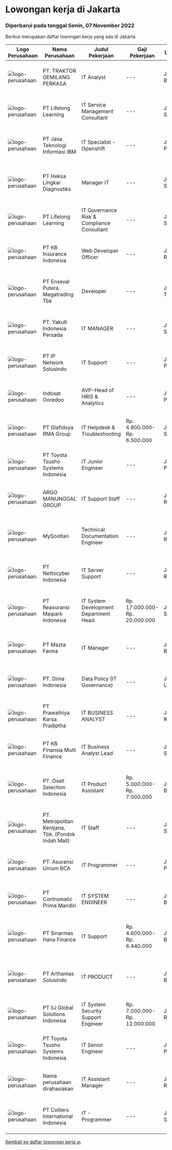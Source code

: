 
  # Lowongan kerja di Jakarta

  ### Diperbarui pada tanggal Senin, 07 November 2022

  Berikut merupakan daftar lowongan kerja yang ada di Jakarta

  |Logo Perusahaan | Nama Perusahaan | Judul Pekerjaan | Gaji Pekerjaan | Lokasi | Deskripsi | Tanggal diunggah | Pranala |
  | -------------- | --------------- | --------------- | --------- | --------- | -------------- | ------- | ----------- |
  |![logo-perusahaan](https://image-service-cdn.seek.com.au/7e3ff7f29a39b0dd77a8a982087bd8f976a006b2/ee4dce1061f3f616224767ad58cb2fc751b8d2dc)|PT. TRAKTOR GEMILANG PERKASA|IT Analyst|---|Jakarta Barat|Deskripsi Pekerjaan : Memastikan komputer yang digunakan dapat berfungsi normal/berjalan seperti seharusnya. Harus memastikan bahwa semua komputer...|Senin, 07 November 2022|https://www.jobstreet.co.id/id/job/it-analyst-4095575?token=0~51907a08-db11-4d93-950c-cf8ce89ceb17&sectionRank=1&jobId=jobstreet-id-job-4095575|
|![logo-perusahaan](https://image-service-cdn.seek.com.au/1231dae6f551b6c0ce1ce48c8fa1e1ab53e04fae/ee4dce1061f3f616224767ad58cb2fc751b8d2dc)|PT Lifelong Learning|IT Service Management Consultant|---|Jakarta Selatan|Responsibilities: Become part of the Consultant team to provide solutions, resolve problems in the IT Service Management/ITSM area (ITSM...|Sabtu, 05 November 2022|https://www.jobstreet.co.id/id/job/it-service-management-consultant-4075989?token=0~51907a08-db11-4d93-950c-cf8ce89ceb17&sectionRank=2&jobId=jobstreet-id-job-4075989|
|![logo-perusahaan](https://image-service-cdn.seek.com.au/57a15351f6b9b27080c4c599369b98a7f5ab11cc/ee4dce1061f3f616224767ad58cb2fc751b8d2dc)|PT Jasa Teknologi Informasi IBM|IT Specialist - Openshift|---|Jakarta Pusat|Qualification: Have strong concept in general IT Infrastructure Strong practical skills in RHEL OS and its scripting: Strong Foundation in...|Sabtu, 05 November 2022|https://www.jobstreet.co.id/id/job/it-specialist-openshift-4083471?token=0~51907a08-db11-4d93-950c-cf8ce89ceb17&sectionRank=3&jobId=jobstreet-id-job-4083471|
|![logo-perusahaan](https://image-service-cdn.seek.com.au/c93746258705009f280e4ee93023304921da2941/ee4dce1061f3f616224767ad58cb2fc751b8d2dc)|PT Heksa Lingkar Diagnostiks|Manager IT|---|Jakarta Selatan|Kualifikasi- Pendidikan terakhir minimal D3/S1 IT- Memiliki pengalaman di bidang yang sama selama 3 tahun- Mampu melakukan konfigurasi Router dan Nas-...|Jumat, 04 November 2022|https://www.jobstreet.co.id/id/job/manager-it-4093579?token=0~51907a08-db11-4d93-950c-cf8ce89ceb17&sectionRank=4&jobId=jobstreet-id-job-4093579|
|![logo-perusahaan](https://image-service-cdn.seek.com.au/1231dae6f551b6c0ce1ce48c8fa1e1ab53e04fae/ee4dce1061f3f616224767ad58cb2fc751b8d2dc)|PT Lifelong Learning|IT Governance Risk & Compliance Consultant|---|Jakarta Selatan|Become part of the Consultant team to provide solutions, resolve problems in the IT Governance, Risk and Compliance (ITGRC) area Responsible for...|Sabtu, 05 November 2022|https://www.jobstreet.co.id/id/job/it-governance-risk-compliance-consultant-4076001?token=0~51907a08-db11-4d93-950c-cf8ce89ceb17&sectionRank=5&jobId=jobstreet-id-job-4076001|
|![logo-perusahaan](https://image-service-cdn.seek.com.au/0c4391fc8f1a09be2049047b0b4baf45edfc0efc/ee4dce1061f3f616224767ad58cb2fc751b8d2dc)|PT KB Insurance Indonesia|Web Developer Officer|---|Jakarta Raya|Job Description : Build an Web Bases application Maintain existing web internal application  Requirement: Candidate must possess at least Bachelor’s...|Minggu, 06 November 2022|https://www.jobstreet.co.id/id/job/web-developer-officer-4085589?token=0~51907a08-db11-4d93-950c-cf8ce89ceb17&sectionRank=6&jobId=jobstreet-id-job-4085589|
|![logo-perusahaan](https://image-service-cdn.seek.com.au/75282914681f1a65c44c32b321a482e587c47d05/ee4dce1061f3f616224767ad58cb2fc751b8d2dc)|PT Enseval Putera Megatrading Tbk|Developer|---|Jakarta Timur|Requirements: Candidate must possess at least a Bachelor Degree from Information Technology Fresh graduates are welcome to apply, preferable 1 year...|Minggu, 06 November 2022|https://www.jobstreet.co.id/id/job/developer-4085223?token=0~51907a08-db11-4d93-950c-cf8ce89ceb17&sectionRank=7&jobId=jobstreet-id-job-4085223|
|![logo-perusahaan](https://image-service-cdn.seek.com.au/5e4b31062e3ae54cc293ff754040c3218a2510fa/ee4dce1061f3f616224767ad58cb2fc751b8d2dc)|PT. Yakult Indonesia Persada|IT MANAGER|---|Jakarta Selatan|Job Description: Analyze and assess the positive and negative impacts of IT developments and trends on corporate strategy as a basis for determination...|Kamis, 03 November 2022|https://www.jobstreet.co.id/id/job/it-manager-4093090?token=0~51907a08-db11-4d93-950c-cf8ce89ceb17&sectionRank=8&jobId=jobstreet-id-job-4093090|
|![logo-perusahaan](https://image-service-cdn.seek.com.au/c0d7409df1eaf911e90c211a4ecea8db4fa12eb9/ee4dce1061f3f616224767ad58cb2fc751b8d2dc)|PT IP Network Solusindo|IT Support|---|Jakarta Pusat|Requirements: Pendidikan minimal D3 di bidang IT : Sistem Informasi, Teknik Informatika, Teknik Komputer Menguasai System Operasi Mengerti mengenai...|Senin, 07 November 2022|https://www.jobstreet.co.id/id/job/it-support-4095414?token=0~51907a08-db11-4d93-950c-cf8ce89ceb17&sectionRank=9&jobId=jobstreet-id-job-4095414|
|![logo-perusahaan](https://image-service-cdn.seek.com.au/a81edaf89e1983b49eca94df6c2c318a76f28f3e/ee4dce1061f3f616224767ad58cb2fc751b8d2dc)|Indosat Ooredoo|AVP-Head of HRIS & Analytics|---|Jakarta Pusat|Job SummaryServes as a liaison between the Human Resources (HR) and Information Technology (IT) Departments to provide systems support and analysis...|Jumat, 04 November 2022|https://www.jobstreet.co.id/id/job/avp-head-of-hris-analytics-4093709?token=0~51907a08-db11-4d93-950c-cf8ce89ceb17&sectionRank=10&jobId=jobstreet-id-job-4093709|
|![logo-perusahaan](https://image-service-cdn.seek.com.au/dcfd66b4ffc35b3bfcbdb158d9a19c3b120503c8/ee4dce1061f3f616224767ad58cb2fc751b8d2dc)|PT Glafidsya RMA Group|IT Helpdesk & Troubleshooting|Rp. 4.800.000-Rp. 6.500.000|Jakarta Selatan|Persyaratan kandidat: Pengalaman di bidang IT helpdes minimal 3 tahun Pendidikan minimal D3 di bidangnya Bersedia melakukan perjalanan dinas ke...|Minggu, 06 November 2022|https://www.jobstreet.co.id/id/job/it-helpdesk-troubleshooting-4095230?token=0~51907a08-db11-4d93-950c-cf8ce89ceb17&sectionRank=11&jobId=jobstreet-id-job-4095230|
|![logo-perusahaan](https://image-service-cdn.seek.com.au/b524a188c29250af5e1faebd968faa0f219caceb/ee4dce1061f3f616224767ad58cb2fc751b8d2dc)|PT Toyota Tsusho Systems Indonesia|IT Junior Engineer|---|Jakarta Pusat|Qualification: Minimum S1 Computer Engineering Able to work as an individual and as a team with other division &amp; vendor Can stand to the work load...|Minggu, 06 November 2022|https://www.jobstreet.co.id/id/job/it-junior-engineer-4095330?token=0~51907a08-db11-4d93-950c-cf8ce89ceb17&sectionRank=12&jobId=jobstreet-id-job-4095330|
|![logo-perusahaan](https://image-service-cdn.seek.com.au/0f41f59835cdb73d4f72051dbed0ad610d4b2cba/ee4dce1061f3f616224767ad58cb2fc751b8d2dc)|ARGO MANUNGGAL GROUP|IT Support Staff|---|Jakarta Raya|Installation, configuration, and maintenance of server, network, and firewall Repair and replace equipment as needed Perform routine physical and...|Jumat, 04 November 2022|https://www.jobstreet.co.id/id/job/it-support-staff-4094026?token=0~51907a08-db11-4d93-950c-cf8ce89ceb17&sectionRank=13&jobId=jobstreet-id-job-4094026|
|![logo-perusahaan](https://siva.jsstatic.com/id/259561/images/logo/259561_logo_0_383505.png)|MySooltan|Technical Documentation Engineer|---|Jakarta Raya|We're looking for a project-based Technical Documentation Engineer, your primary role is in creating all needed documentation, with specific emphasis...|Senin, 07 November 2022|https://www.jobstreet.co.id/id/job/technical-documentation-engineer-4095382?token=0~51907a08-db11-4d93-950c-cf8ce89ceb17&sectionRank=14&jobId=jobstreet-id-job-4095382|
|![logo-perusahaan](https://image-service-cdn.seek.com.au/b3a3bc73d46de3b273ab4ba831b914ccff4321c2/ee4dce1061f3f616224767ad58cb2fc751b8d2dc)|PT Nettocyber Indonesia|IT Server Support|---|Jakarta Raya|We are looking young and skilfull IT Engineer for maintaining day to day server operation. If you think you can up to this challenge and meet the...|Sabtu, 05 November 2022|https://www.jobstreet.co.id/id/job/it-server-support-4095123?token=0~51907a08-db11-4d93-950c-cf8ce89ceb17&sectionRank=15&jobId=jobstreet-id-job-4095123|
|![logo-perusahaan](https://image-service-cdn.seek.com.au/b729cee00d240029d4b6e842645a50edb6f64f28/ee4dce1061f3f616224767ad58cb2fc751b8d2dc)|PT Reasuransi Maipark Indonesia|IT System Development Department Head|Rp. 17.000.000-Rp. 20.000.000|Jakarta Selatan|Deskripsi Pekerjaan:·        Bertanggungjawab mengelola kegiatan operasional harian Departemen IT System Development.·        Bertanggung jawab atas...|Senin, 07 November 2022|https://www.jobstreet.co.id/id/job/it-system-development-department-head-4095369?token=0~51907a08-db11-4d93-950c-cf8ce89ceb17&sectionRank=16&jobId=jobstreet-id-job-4095369|
|![logo-perusahaan](https://image-service-cdn.seek.com.au/261b52bb25fb07b501df56f437b7453315caf8a7/ee4dce1061f3f616224767ad58cb2fc751b8d2dc)|PT Mazta Farma|IT Manager|---|Jakarta Barat|Qualification Candidate must possess at least a Bachelor's Degree, Information System or equivalent. More than 5 years of Project Management...|Jumat, 04 November 2022|https://www.jobstreet.co.id/id/job/it-manager-4093774?token=0~51907a08-db11-4d93-950c-cf8ce89ceb17&sectionRank=17&jobId=jobstreet-id-job-4093774|
|![logo-perusahaan](https://image-service-cdn.seek.com.au/22e41b5dbb457faf0b45ebaf54a3acf87ce555d8/ee4dce1061f3f616224767ad58cb2fc751b8d2dc)|PT. Dima Indonesia|Data Policy (IT Governance)|---|Jakarta Utara|Kualifikasi: Pendidikan minimal S1 (Teknologi Informasi / Sistem Informasi) Memiliki pengalaman minimal 1 tahun dibidang yang sama Memiliki...|Minggu, 06 November 2022|https://www.jobstreet.co.id/id/job/data-policy-it-governance-4085473?token=0~51907a08-db11-4d93-950c-cf8ce89ceb17&sectionRank=18&jobId=jobstreet-id-job-4085473|
|![logo-perusahaan](https://image-service-cdn.seek.com.au/25f275779d2d36a25f086ac9b1c5b5be868683f6/ee4dce1061f3f616224767ad58cb2fc751b8d2dc)|PT Prawathiya Karsa Pradiptha|IT BUSINESS ANALYST|---|Jakarta Raya|Gathering requirement from user / client Create Mock Up Design (Ex. Using Ms Visio, etc) Create flowchart of system (Ex. Using Ms. Visio, etc)...|Minggu, 06 November 2022|https://www.jobstreet.co.id/id/job/it-business-analyst-4084475?token=0~51907a08-db11-4d93-950c-cf8ce89ceb17&sectionRank=19&jobId=jobstreet-id-job-4084475|
|![logo-perusahaan](https://image-service-cdn.seek.com.au/ed6b5f2b90a5ab080f1516f403c8482cf0feea25/ee4dce1061f3f616224767ad58cb2fc751b8d2dc)|PT KB Finansia Multi Finance|IT Business Analyst Lead|---|Jakarta Selatan|KUALIFIKASI : Pendidikan minimal S1 Ilmu Komputer / Sistem Informasi; Memiliki pengalaman minimal 3 tahun sebagai IT Project Delivery Lead/ IT...|Senin, 07 November 2022|https://www.jobstreet.co.id/id/job/it-business-analyst-lead-4095405?token=0~51907a08-db11-4d93-950c-cf8ce89ceb17&sectionRank=20&jobId=jobstreet-id-job-4095405|
|![logo-perusahaan](https://image-service-cdn.seek.com.au/85ea53bbbc7e2613b3a2fe173215ff8be7308a94/ee4dce1061f3f616224767ad58cb2fc751b8d2dc)|PT. Osell Selection Indonesia|IT Product Assistant|Rp. 5.000.000-Rp. 7.000.000|Jakarta Barat|Job Description Responsible for the localization of OSI cross-border e-commerce APP in Indonesia; According to the development trend of Indonesian...|Senin, 07 November 2022|https://www.jobstreet.co.id/id/job/it-product-assistant-4095468?token=0~51907a08-db11-4d93-950c-cf8ce89ceb17&sectionRank=21&jobId=jobstreet-id-job-4095468|
|![logo-perusahaan](https://image-service-cdn.seek.com.au/8a00c6c5b39347ac4ab1a00148f589697575b58b/ee4dce1061f3f616224767ad58cb2fc751b8d2dc)|PT. Metropolitan Kentjana, Tbk. (Pondok Indah Mall)|IT Staff|---|Jakarta Selatan|Melakukan pemeliharaan Software dan hardware komputer Menginstalasi software dan hardware komputer Menginstalasi dan mengkonfigurasi infrastuktur...|Kamis, 03 November 2022|https://www.jobstreet.co.id/id/job/it-staff-4093264?token=0~51907a08-db11-4d93-950c-cf8ce89ceb17&sectionRank=22&jobId=jobstreet-id-job-4093264|
|![logo-perusahaan](https://image-service-cdn.seek.com.au/eb36b65f30c705b2ed3e45bf64681144e587aeed/ee4dce1061f3f616224767ad58cb2fc751b8d2dc)|PT. Asuransi Umum BCA|IT Programmer|---|Jakarta Pusat|Minimal Pendidikan S1 Teknik Informatika (IPK minimal 3.00) Freshgraduate/ Berpengalaman dengan minimal 1 tahun di bidang Programming Memahami...|Minggu, 06 November 2022|https://www.jobstreet.co.id/id/job/it-programmer-4084394?token=0~51907a08-db11-4d93-950c-cf8ce89ceb17&sectionRank=23&jobId=jobstreet-id-job-4084394|
|![logo-perusahaan](https://image-service-cdn.seek.com.au/d314f523af1284ec0b67f53f674bcb1a26833ff6/ee4dce1061f3f616224767ad58cb2fc751b8d2dc)|PT Contromatic Prima Mandiri|IT SYSTEM ENGINEER|---|Jakarta Barat|JOB RESPONSIBILITIES:  Receive and carry out work based on Work Instructions from the IT Manager. Receive requests &amp; input material code to...|Jumat, 04 November 2022|https://www.jobstreet.co.id/id/job/it-system-engineer-4094020?token=0~51907a08-db11-4d93-950c-cf8ce89ceb17&sectionRank=24&jobId=jobstreet-id-job-4094020|
|![logo-perusahaan](https://image-service-cdn.seek.com.au/36d03e2532cf04bd1c97d0c335153a37c8ba9543/ee4dce1061f3f616224767ad58cb2fc751b8d2dc)|PT Sinarmas Hana Finance|IT Support|Rp. 4.600.000-Rp. 6.440.000|Jakarta Barat|Membantu user yang mengalami kendala yang berhubungan dengan IT. Menganalisa kebutuhan dan permasalahan user. Maintenance website kantor Membuat...|Kamis, 03 November 2022|https://www.jobstreet.co.id/id/job/it-support-4092664?token=0~51907a08-db11-4d93-950c-cf8ce89ceb17&sectionRank=25&jobId=jobstreet-id-job-4092664|
|![logo-perusahaan](https://image-service-cdn.seek.com.au/7e1a2fdee16e0f763edb24961cfcda393426adbd/ee4dce1061f3f616224767ad58cb2fc751b8d2dc)|PT Arthamas Solusindo|IT PRODUCT|---|Jakarta Barat|Deskripsi Pekerjaan : Menguasai dan mampu mempresentasikan PRODUK. Mengumpulkan, menggali, mengolah, dan menganalisa kebutuhan KLIEN untuk...|Sabtu, 05 November 2022|https://www.jobstreet.co.id/id/job/it-product-4077098?token=0~51907a08-db11-4d93-950c-cf8ce89ceb17&sectionRank=26&jobId=jobstreet-id-job-4077098|
|![logo-perusahaan](https://image-service-cdn.seek.com.au/8fac496282000ef88576addab48154fed3e6b832/ee4dce1061f3f616224767ad58cb2fc751b8d2dc)|PT IIJ Global Solutions Indonesia|IT System Security Support Engineer|Rp. 7.000.000-Rp. 12.000.000|Jakarta Raya|Responsibilities Operation and maintenance of Customer Security System Inquiry support for Security System 24hour shift working (actual work time =...|Sabtu, 05 November 2022|https://www.jobstreet.co.id/id/job/it-system-security-support-engineer-4083557?token=0~51907a08-db11-4d93-950c-cf8ce89ceb17&sectionRank=27&jobId=jobstreet-id-job-4083557|
|![logo-perusahaan](https://image-service-cdn.seek.com.au/b524a188c29250af5e1faebd968faa0f219caceb/ee4dce1061f3f616224767ad58cb2fc751b8d2dc)|PT Toyota Tsusho Systems Indonesia|IT Senior Engineer|---|Jakarta Pusat|Specification :1.      Arrangement of customer requirement and requirement definition.2.      Create proposal (including making BOQ /...|Minggu, 06 November 2022|https://www.jobstreet.co.id/id/job/it-senior-engineer-4095331?token=0~51907a08-db11-4d93-950c-cf8ce89ceb17&sectionRank=28&jobId=jobstreet-id-job-4095331|
|![logo-perusahaan](https://i.ibb.co/sqvTCh9/112815900-stock-vector-no-image-available-icon-flat-vector.webp)|Nama perusahaan dirahasiakan|IT Assistant Manager|---|Jakarta Raya|The Information Technology (IT) Assistant Manager is responsible to plan, oversee and manage the IT applications . The role includes determining the...|Jumat, 04 November 2022|https://www.jobstreet.co.id/id/job/it-assistant-manager-4094256?token=0~51907a08-db11-4d93-950c-cf8ce89ceb17&sectionRank=29&jobId=jobstreet-id-job-4094256|
|![logo-perusahaan](https://image-service-cdn.seek.com.au/db8f71a690f7e7b06f1c1ac4ac4acb6787262022/ee4dce1061f3f616224767ad58cb2fc751b8d2dc)|PT Colliers International Indonesia|IT - Programmer|---|Jakarta Selatan|Responsibilities: Collaborate with the development team on defining and providing input on the development process Collaborate with other departments...|Minggu, 06 November 2022|https://www.jobstreet.co.id/id/job/it-programmer-4085719?token=0~51907a08-db11-4d93-950c-cf8ce89ceb17&sectionRank=30&jobId=jobstreet-id-job-4085719|


  [Kembali ke daftar lowongan kerja 🔙](../README.md#daftar-lowongan-kerja)
  